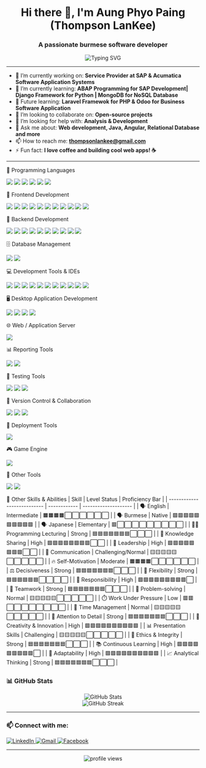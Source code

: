 <!-- Profile README -->

<h1 align="center">Hi there 👋, I'm Aung Phyo Paing (Thompson LanKee) </h1>
<h3 align="center">A passionate burmese software developer</h3>

<p align="center">
  <img src="https://readme-typing-svg.demolab.com?font=Fira+Code&size=24&pause=1000&color=36BCF7&center=true&vCenter=true&width=435&lines=Welcome+to+my+GitHub+Profile!" alt="Typing SVG" />
</p>

---

- 🔭 I’m currently working on: **Service Provider at SAP & Acumatica Software Application Systems**
- 🌱 I’m currently learning: **ABAP Programming for SAP Development| Django Framework for Python | MongoDB for NoSQL Database**
- 🔮 Future learning: **Laravel Framewok for PHP & Odoo for Business Software Application**
- 👯 I’m looking to collaborate on: **Open-source projects**
- 🤝 I’m looking for help with: **Analysis & Development**
- 💬 Ask me about: **Web development, Java, Angular, Relational Database and more**
- 📫 How to reach me: **thompsonlankee@gmail.com**
- ⚡ Fun fact: **I love coffee and building cool web apps! ☕**

---

🧠 Programming Languages
<p> <img src="https://img.shields.io/badge/Java-ED8B00?style=for-the-badge&logo=java&logoColor=white" /> 
  <img src="https://img.shields.io/badge/Python-3776AB?style=for-the-badge&logo=python&logoColor=white" /> 
  <img src="https://img.shields.io/badge/C%23-239120?style=for-the-badge&logo=c-sharp&logoColor=white" /> 
  <img src="https://img.shields.io/badge/PHP-777BB4?style=for-the-badge&logo=php&logoColor=white" /> 
  <img src="https://img.shields.io/badge/JavaScript-F7DF1E?style=for-the-badge&logo=javascript&logoColor=black" />
  <img src="https://img.shields.io/badge/Lua-000080?style=for-the-badge&logo=lua&logoColor=white" />
</p>

🎨 Frontend Development
<p> 
  <img src="https://img.shields.io/badge/HTML5-E34F26?style=for-the-badge&logo=html5&logoColor=white" /> 
  <img src="https://img.shields.io/badge/CSS3-1572B6?style=for-the-badge&logo=css3&logoColor=white" /> 
  <img src="https://img.shields.io/badge/JavaScript-F7DF1E?style=for-the-badge&logo=javascript&logoColor=black" /> 
  <img src="https://img.shields.io/badge/jQuery-0769AD?style=for-the-badge&logo=jquery&logoColor=white" /> 
  <img src="https://img.shields.io/badge/Fetch%20API-JS%20Native-F7DF1E?style=for-the-badge&logo=javascript&logoColor=black" />
  <img src="https://img.shields.io/badge/AJAX-FF6C37?style=for-the-badge&logo=javascript&logoColor=white" />
  <img src="https://img.shields.io/badge/Bootstrap-7952B3?style=for-the-badge&logo=bootstrap&logoColor=white" /> 
  <img src="https://img.shields.io/badge/MD%20Bootstrap-31B2C4?style=for-the-badge&logo=bootstrap&logoColor=white" />
  <img src="https://img.shields.io/badge/TypeScript-3178C6?style=for-the-badge&logo=typescript&logoColor=white" /> 
  <img src="https://img.shields.io/badge/Angular-DD0031?style=for-the-badge&logo=angular&logoColor=white" /> 
  <img src="https://img.shields.io/badge/JSON-000000?style=for-the-badge&logo=json&logoColor=white" />

</p>

🔧 Backend Development
<p> 
  
  <img src="https://img.shields.io/badge/Flask-000000?style=for-the-badge&logo=flask&logoColor=white" />
  <img src="https://img.shields.io/badge/Spring%20Framework-6DB33F?style=for-the-badge&logo=spring&logoColor=white" />
  <img src="https://img.shields.io/badge/Spring%20MVC-6DB33F?style=for-the-badge&logo=spring&logoColor=white" />
  <img src="https://img.shields.io/badge/Spring%20Boot-6DB33F?style=for-the-badge&logo=springboot&logoColor=white" /> 
  <img src="https://img.shields.io/badge/JSP-007396?style=for-the-badge&logo=java&logoColor=white" /> 
  <img src="https://img.shields.io/badge/Servlets-EE4C2C?style=for-the-badge&logo=java&logoColor=white" /> 
  <img src="https://img.shields.io/badge/REST%20API-005571?style=for-the-badge&logo=rest&logoColor=white" />
  <img src="https://img.shields.io/badge/JPA-007396?style=for-the-badge&logo=java&logoColor=white" />
<img src="https://img.shields.io/badge/WebSocket-000000?style=for-the-badge&logo=websocket&logoColor=white" />
<img src="https://img.shields.io/badge/JSON-000000?style=for-the-badge&logo=json&logoColor=white" />



</p>



🗄️ Database Management
<p> 
  <img src="https://img.shields.io/badge/MySQL-4479A1?style=for-the-badge&logo=mysql&logoColor=white" /> 
  <img src="https://img.shields.io/badge/Microsoft%20SQL%20Server-CC2927?style=for-the-badge&logo=microsoftsqlserver&logoColor=white" /> 
</p>

💻 Development Tools & IDEs
<p> 
  <img src="https://img.shields.io/badge/IntelliJ%20IDEA-000000?style=for-the-badge&logo=intellijidea&logoColor=white" /> 
  <img src="https://img.shields.io/badge/Eclipse-2C2255?style=for-the-badge&logo=eclipse&logoColor=white" /> 
  <img src="https://img.shields.io/badge/NetBeans-1B6AC6?style=for-the-badge&logo=apache-netbeans-ide&logoColor=white" /> 
  <img src="https://img.shields.io/badge/Visual%20Studio-5C2D91?style=for-the-badge&logo=visual-studio&logoColor=white" />
  <img src="https://img.shields.io/badge/VS%20Code-007ACC?style=for-the-badge" />

  <img src="https://img.shields.io/badge/phpMyAdmin-6C78AF?style=for-the-badge&logo=php&logoColor=white" /> 
  <img src="https://img.shields.io/badge/IDLE-3776AB?style=for-the-badge&logo=python&logoColor=white" /> 
  <img src="https://img.shields.io/badge/PyCharm-000000?style=for-the-badge&logo=pycharm&logoColor=white" /> 
  <img src="https://img.shields.io/badge/MySQL%20Workbench-4479A1?style=for-the-badge&logo=mysql&logoColor=white" /> 
  <img src="https://img.shields.io/badge/SQL%20Server%20Management%20Studio-CC2927?style=for-the-badge&logo=microsoftsqlserver&logoColor=white" /> 
  <img src="https://img.shields.io/badge/JCreator-3A3A3A?style=for-the-badge&logo=java&logoColor=white" />

</p>

🖥️ Desktop Application Development
<p>
  <img src="https://img.shields.io/badge/Windows%20Forms-C%23-239120?style=for-the-badge&logo=c-sharp&logoColor=white" />
  <img src="https://img.shields.io/badge/Tkinter-Python-3776AB?style=for-the-badge&logo=python&logoColor=white" />
  <img src="https://img.shields.io/badge/Java%20Swing-Java-007396?style=for-the-badge&logo=java&logoColor=white" />
  <img src="https://img.shields.io/badge/Java%20AWT-Java-007396?style=for-the-badge&logo=java&logoColor=white" />
</p>

🌐 Web / Application Server
<p>
  
  <img src="https://img.shields.io/badge/Apache%20Tomcat-F8DC75?style=for-the-badge&logo=apachetomcat&logoColor=black" />
</p>

📊 Reporting Tools
<p>
  <img src="https://img.shields.io/badge/Jaspersoft%20Studio-0870BE?style=for-the-badge&logo=apache&logoColor=white" />
  <img src="https://img.shields.io/badge/Crystal%20Reports-9B4F96?style=for-the-badge&logo=crystal&logoColor=white" />

</p>

🧪 Testing Tools
<p>
<img src="https://img.shields.io/badge/Postman-FF6C37?style=for-the-badge&logo=postman&logoColor=white" />
  <img src="https://img.shields.io/badge/JUnit-25A162?style=for-the-badge&logo=java&logoColor=white" />
<img src="https://img.shields.io/badge/Mockito-8C8C8C?style=for-the-badge&logo=mockito&logoColor=white" />
</p>

🔄 Version Control & Collaboration
<p> 
  <img src="https://img.shields.io/badge/Git-181717?style=for-the-badge&logo=git&logoColor=white" />
<img src="https://img.shields.io/badge/GitHub-181717?style=for-the-badge&logo=github&logoColor=white" />
<img src="https://img.shields.io/badge/GitHub%20Desktop-6e4b8b?style=for-the-badge&logo=github&logoColor=white" />


</p>



🚀 Deployment Tools

<p> <img src="https://img.shields.io/badge/Docker-2496ED?style=for-the-badge&logo=docker&logoColor=white" /> </p>

🎮 Game Engine

<p> <img src="https://img.shields.io/badge/Roblox%20Studio-BB0000?style=for-the-badge&logo=roblox&logoColor=white" /> </p>


🧰 Other Tools

<p> 
  <img src="https://img.shields.io/badge/Adobe%20Dreamweaver-FF61F6?style=for-the-badge&logo=adobe&logoColor=white" /> 
  <img src="https://img.shields.io/badge/Adobe%20Photoshop-31A8FF?style=for-the-badge&logo=adobephotoshop&logoColor=white" /> 
</p>


🧠 Other Skills & Abilities
| Skill                       | Level Status       | Proficiency Bar     |
| --------------------------- | ------------ | -------------------- |
| 🗣️ English                 | Intermediate          | 🟧🟧🟧🟧⬜⬜⬜⬜⬜⬜ |
| 🗣️ Burmese                 | Native                | 🟩🟩🟩🟩🟩🟩🟩🟩🟩🟩 |
| 🗣️ Japanese                | Elementary            | 🟥⬜⬜⬜⬜⬜⬜⬜⬜⬜ |
| 👨‍🏫 Programming Lecturing | Strong                  | 🟦🟦🟦🟦🟦🟦🟦⬜⬜⬜ |
| 📘 Knowledge Sharing        | High                 | 🟩🟩🟩🟩🟩🟩🟩🟩⬜⬜ |
| 🧭 Leadership               | High                 | 🟩🟩🟩🟩🟩🟩🟩🟩⬜⬜ |
| 💬 Communication            | Challenging/Normal   | 🟨🟨🟨🟨🟨⬜⬜⬜⬜⬜ |
| 🔥 Self-Motivation          | Moderate             | 🟧🟧🟧🟧⬜⬜⬜⬜⬜⬜ |
| ⚖️ Decisiveness             | Strong               | 🟦🟦🟦🟦🟦🟦🟦⬜⬜⬜ |
| 🌿 Flexibility              | Strong               | 🟦🟦🟦🟦🟦🟦⬜⬜⬜⬜ |
| 🧩 Responsibility           | High                 | 🟩🟩🟩🟩🟩🟩🟩🟩🟩⬜ |
| 🤝 Teamwork                 | Strong               | 🟦🟦🟦🟦🟦🟦🟦⬜⬜⬜ |
| 🧠 Problem-solving          | Normal               | 🟨🟨🟨🟨🟨⬜⬜⬜⬜⬜ |
| ⏱️ Work Under Pressure      | Low                  | 🟥🟥⬜⬜⬜⬜⬜⬜⬜⬜ |
| 📆 Time Management          | Normal               | 🟨🟨🟨🟨🟨⬜⬜⬜⬜⬜ |
| 🎯 Attention to Detail      | Strong               | 🟦🟦🟦🟦🟦🟦🟦⬜⬜⬜ |
| 🧩 Creativity & Innovation  | High                 | 🟩🟩🟩🟩🟩🟩🟩🟩🟩🟩 |
| 📊 Presentation Skills      | Challenging          | 🟨🟨🟨🟨🟨⬜⬜⬜⬜⬜ |
| 🔐 Ethics & Integrity       | Strong               | 🟦🟦🟦🟦🟦🟦🟦⬜⬜⬜ |
| 📚 Continuous Learning      | High                 | 🟩🟩🟩🟩🟩🟩🟩🟩🟩⬜ |
| 🔄 Adaptability             | High                 | 🟩🟩🟩🟩🟩🟩🟩🟩🟩🟩 |
| 📈 Analytical Thinking      | Strong               | 🟦🟦🟦🟦🟦🟦🟦⬜⬜⬜ |

### 📊 GitHub Stats

<p align="center">
  <img src="https://github-readme-stats.vercel.app/api?username=ThompsonLanKee&show_icons=true&theme=tokyonight" alt="GitHub Stats" />
  <br />
  <img src="https://github-readme-streak-stats.herokuapp.com/?user=ThompsonLanKee&theme=tokyonight" alt="GitHub Streak" />
</p>

---

### 📫 Connect with me:

<p align="left"> 
  <a href="https://www.linkedin.com/in/YOUR-LINKEDIN" target="_blank"> <img alt="LinkedIn" src="https://img.shields.io/badge/LinkedIn-0A66C2?logo=linkedin&logoColor=white&style=for-the-badge" /> </a> 
  <a href="mailto:your.email@example.com"> <img alt="Gmail" src="https://img.shields.io/badge/Gmail-D14836?logo=gmail&logoColor=white&style=for-the-badge" /> </a> 
  <a href="https://facebook.com/profile.php?id=61556886996066" target="_blank"> <img alt="Facebook" src="https://img.shields.io/badge/Facebook-1877F2?logo=facebook&logoColor=white&style=for-the-badge" /> </a> 
</p>

---

<!-- Optional visitor counter -->
<p align="center">
  <img src="https://komarev.com/ghpvc/?username=YOUR_USERNAME&label=Profile+Views&color=0e75b6&style=flat" alt="profile views" />
</p>
